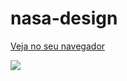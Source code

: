 # nasa-design

<a href="pedromakaveli.github.io/nasa-design">Veja no seu navegador</a>

<img src="https://i.imgur.com/klJdarP.png"/>
